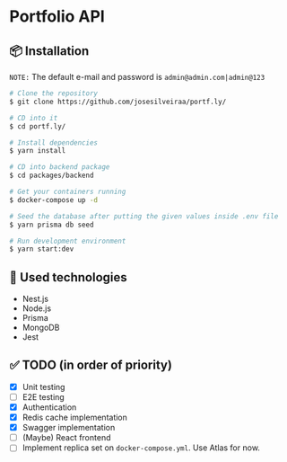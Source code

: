 # Portfolio API

## 📦 Installation

`NOTE:` The default e-mail and password is `admin@admin.com|admin@123`

```bash
# Clone the repository
$ git clone https://github.com/josesilveiraa/portf.ly/

# CD into it
$ cd portf.ly/

# Install dependencies
$ yarn install

# CD into backend package
$ cd packages/backend

# Get your containers running
$ docker-compose up -d

# Seed the database after putting the given values inside .env file
$ yarn prisma db seed

# Run development environment
$ yarn start:dev
```

## 🚀 Used technologies

- Nest.js
- Node.js
- Prisma
- MongoDB
- Jest

## ✅ TODO (in order of priority)

- [x] Unit testing
- [ ] E2E testing
- [x] Authentication
- [x] Redis cache implementation
- [x] Swagger implementation
- [ ] (Maybe) React frontend
- [ ] Implement replica set on `docker-compose.yml`. Use Atlas for now.
